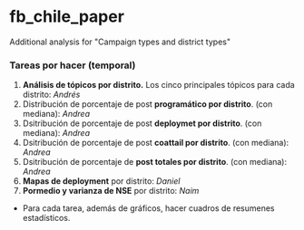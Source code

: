 # fb_chile_paper
Additional analysis  for "Campaign types and district types"

### Tareas por hacer (temporal)
1.  **Análisis de tópicos por distrito.** Los cinco principales tópicos para cada distrito: *Andrés*
2.  Distribución de porcentaje de post **programático por distrito**. (con mediana): *Andrea*
3.  Dsitribución de porcentaje de post **deploymet por distrito**. (con mediana): *Andrea*
4.  Dsitribución de porcentaje de post **coattail por distrito**. (con mediana): *Andrea*
5.  Dsitribución de porcentaje de **post totales por distrito**. (con mediana): *Andrea*
6.  **Mapas de deployment** por distrito: *Daniel*
7.  **Pormedio y varianza de NSE** por distrito: *Naim*

+ Para cada tarea, además de gráficos, hacer cuadros de resumenes estadísticos.


